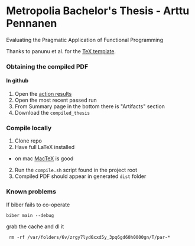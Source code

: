 # Metropolia Bachelor's Thesis - Arttu Pennanen

Evaluating the Pragmatic Application of Functional Programming

Thanks to panunu et al. for the [TeX template](https://github.com/panunu/metropolia-thesis-latex).

### Obtaining the compiled PDF

#### In github

1. Open the [action results](https://github.com/pennane/thesis/actions/workflows/main.yml)
2. Open the most recent passed run
3. From Summary page in the bottom there is "Artifacts" section
4. Download the `compiled_thesis`

### Compile locally

1. Clone repo
2. Have full LaTeX installed

- on mac [MacTeX](https://tug.org/mactex/) is good

2. Run the `compile.sh` script found in the project root
3. Compiled PDF should appear in generated `dist` folder

### Known problems

If biber fails to co-operate

```
biber main --debug
```

grab the cache and dl it

```
 rm -rf /var/folders/6v/zrgy7lyd6xxd5y_3pq6gd60h0000gn/T/par-*
```
